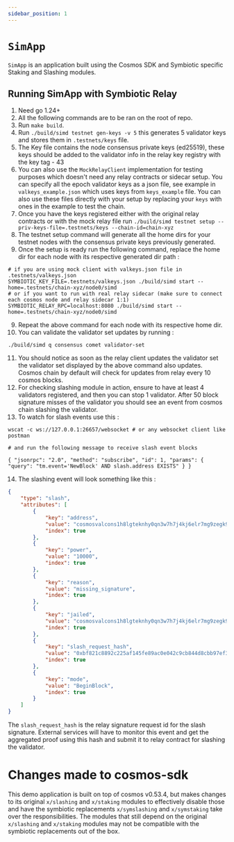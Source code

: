 ```yaml
---
sidebar_position: 1
---
```


# `SimApp`

`SimApp` is an application built using the Cosmos SDK and Symbiotic specific Staking and Slashing modules.

## Running SimApp with Symbiotic Relay 

1. Need go 1.24+
2. All the following commands are to be ran on the root of repo.
2. Run `make build`.
3. Run `./build/simd testnet gen-keys -v 5` this generates 5 validator keys and stores them in `.testnets/keys` file.
4. The Key file contains the node consensus private keys (ed25519), these keys should be added to the validator info in the relay key registry with the key tag - 43
5. You can also use the `MockRelayClient` implementation for testing purposes which doesn't need any relay contracts or sidecar setup. You can specify all the epoch validator keys as a json file, see example in `valkeys_example.json` which uses keys from `keys_example` file. You can also use these files directly with your setup by replacing your `keys` with ones in the example to test the chain.
6. Once you have the keys registered either with the original relay contracts or with the mock relay file run `./build/simd testnet setup --priv-keys-file=.testnets/keys --chain-id=chain-xyz`
7. The testnet setup command will generate all the home dirs for your testnet nodes with the consensus private keys previously generated.
8. Once the setup is ready run the following command, replace the home dir for each node with its respective generated dir path :
```
# if you are using mock client with valkeys.json file in .testnets/valkeys.json
SYMBIOTIC_KEY_FILE=.testnets/valkeys.json ./build/simd start --home=.testnets/chain-xyz/node0/simd
# or if you want to run with real relay sidecar (make sure to connect each cosmos node and relay sidecar 1:1)
SYMBIOTIC_RELAY_RPC=localhost:8080 ./build/simd start --home=.testnets/chain-xyz/node0/simd
```
9. Repeat the above command for each node with its respective home dir.
10. You can validate the validator set updates by running :
```
./build/simd q consensus comet validator-set
```
11. You should notice as soon as the relay client updates the validator set the validator set displayed by the above command also updates. Cosmos chain by default will check for updates from relay every 10 cosmos blocks.
12. For checking slashing module in action, ensure to have at least 4 validators registered, and then you can stop 1 validator. After 50 block signature misses of the validator you should see an event from cosmos chain slashing the validator.
13. To watch for slash events use this :
```
wscat -c ws://127.0.0.1:26657/websocket # or any websocket client like postman

# and run the following message to receive slash event blocks

{ "jsonrpc": "2.0", "method": "subscribe", "id": 1, "params": { "query": "tm.event='NewBlock' AND slash.address EXISTS" } }
```
14. The slashing event will look something like this :
```json
{
    "type": "slash",
    "attributes": [
        {
            "key": "address",
            "value": "cosmosvalcons1h8lgteknhy0qn3w7h7j4kj6elr7mg9zegk9djt",
            "index": true
        },
        {
            "key": "power",
            "value": "10000",
            "index": true
        },
        {
            "key": "reason",
            "value": "missing_signature",
            "index": true
        },
        {
            "key": "jailed",
            "value": "cosmosvalcons1h8lgteknhy0qn3w7h7j4kj6elr7mg9zegk9djt",
            "index": true
        },
        {
            "key": "slash_request_hash",
            "value": "0xbf821c8892c225af145fe89ac0e042c9cb844d8cbb97ef3bb4af73d99969750b",
            "index": true
        },
        {
            "key": "mode",
            "value": "BeginBlock",
            "index": true
        }
    ]
}
```
The `slash_request_hash` is the relay signature request id for the slash signature. External services will have to monitor this event and get the aggregated proof using this hash and submit it to relay contract for slashing the validator.

# Changes made to cosmos-sdk

This demo application is built on top of cosmos v0.53.4, but makes changes to its original `x/slashing` and `x/staking` modules to effectively disable those and have the symbiotic replacements `x/symslashing` and `x/symstaking` take over the responsibilities.
The modules that still depend on the original `x/slashing` and `x/staking` modules may not be compatible with the symbiotic replacements out of the box.